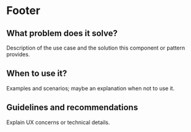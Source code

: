 # Footer

## What problem does it solve?

Description of the use case and the solution this component or pattern provides.

## When to use it?

Examples and scenarios; maybe an explanation when not to use it.

## Guidelines and recommendations

Explain UX concerns or technical details.
